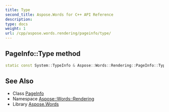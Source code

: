 ```yaml
---
title: Type
second_title: Aspose.Words for C++ API Reference
description: 
type: docs
weight: 1
url: /cpp/aspose.words.rendering/pageinfo/type/
---
```

## PageInfo::Type method




```cpp
static const System::TypeInfo & Aspose::Words::Rendering::PageInfo::Type()
```

## See Also

* Class [PageInfo](../)
* Namespace [Aspose::Words::Rendering](../../)
* Library [Aspose.Words](../../../)

